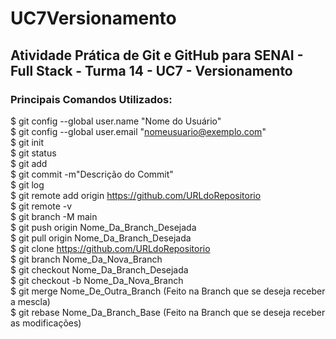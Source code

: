 # UC7Versionamento
## Atividade Prática de Git e GitHub para SENAI - Full Stack - Turma 14 - UC7 - Versionamento

### Principais Comandos Utilizados:

$ git config --global user.name "Nome do Usuário"  
$ git config --global user.email "nomeusuario@exemplo.com"  
$ git init  
$ git status  
$ git add  
$ git commit -m"Descrição do Commit"  
$ git log  
$ git remote add origin https://github.com/URLdoRepositorio  
$ git remote -v  
$ git branch -M main  
$ git push origin Nome_Da_Branch_Desejada  
$ git pull origin Nome_Da_Branch_Desejada  
$ git clone https://github.com/URLdoRepositorio  
$ git branch Nome_Da_Nova_Branch  
$ git checkout Nome_Da_Branch_Desejada  
$ git checkout -b Nome_Da_Nova_Branch  
$ git merge Nome_De_Outra_Branch (Feito na Branch que se deseja receber a mescla)  
$ git rebase Nome_Da_Branch_Base (Feito na Branch que se deseja receber as modificações)  